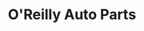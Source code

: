 ---
title: "O'Reilly Auto Parts"
url: /bozeman/oreilly-auto-parts-west-mendenhall-street/
shop: car parts
---